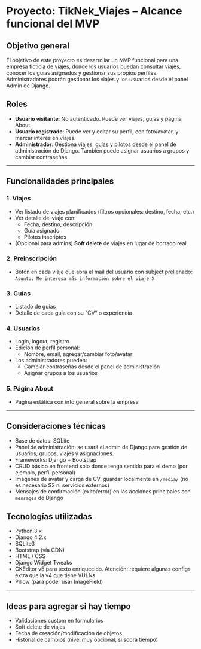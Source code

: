 # Proyecto: TikNek_Viajes – Alcance funcional del MVP

## Objetivo general
El objetivo de este proyecto es desarrollar un MVP funcional para una empresa ficticia de viajes, donde los usuarios puedan consultar viajes, conocer los guías asignados y gestionar sus propios perfiles. Administradores podrán gestionar los viajes y los usuarios desde el panel Admin de Django.

## Roles

- **Usuario visitante**: No autenticado. Puede ver viajes, guías y página About.
- **Usuario registrado**: Puede ver y editar su perfil, con foto/avatar, y marcar interés en viajes.
- **Administrador**: Gestiona viajes, guías y pilotos desde el panel de administración de Django. También puede asignar usuarios a grupos y cambiar contraseñas.

---

## Funcionalidades principales

### 1. Viajes
- Ver listado de viajes planificados (filtros opcionales: destino, fecha, etc.)
- Ver detalle del viaje con:
  - Fecha, destino, descripción
  - Guía asignado
  - Pilotos inscriptos
- (Opcional para admins) **Soft delete** de viajes en lugar de borrado real.

### 2. Preinscripción
- Botón en cada viaje que abra el mail del usuario con subject prellenado:  
  `Asunto: Me interesa más información sobre el viaje X`

### 3. Guías
- Listado de guías
- Detalle de cada guía con su “CV” o experiencia

### 4. Usuarios
- Login, logout, registro
- Edición de perfil personal:
  - Nombre, email, agregar/cambiar foto/avatar
- Los administradores pueden:
  - Cambiar contraseñas desde el panel de administración
  - Asignar grupos a los usuarios

### 5. Página About
- Página estática con info general sobre la empresa

---

## Consideraciones técnicas

- Base de datos: SQLite
- Panel de administración: se usará el admin de Django para gestión de usuarios, grupos, viajes y asignaciones.
- Frameworks: Django + Bootstrap
- CRUD básico en frontend solo donde tenga sentido para el demo (por ejemplo, perfil personal)
- Imágenes de avatar y carga de CV: guardar localmente en `/media/` (no es necesario S3 ni servicios externos)
- Mensajes de confirmación (exito/error) en las acciones principales con `messages` de Django


## Tecnologías utilizadas

- Python 3.x
- Django 4.2.x
- SQLite3
- Bootstrap (vía CDN)
- HTML / CSS
- Django Widget Tweaks
- CKEditor v5 para texto enriquecido. Atención: requiere algunas configs extra que la v4 que tiene VULNs
- Pillow (para poder usar ImageField)

---

## Ideas para agregar si hay tiempo

- Validaciones custom en formularios
- Soft delete de viajes
- Fecha de creación/modificación de objetos
- Historial de cambios (nivel muy opcional, si sobra tiempo)